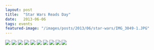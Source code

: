 ```yaml
---
layout: post
title:  "Star Wars Reads Day"
date:   2013-06-06
tags: events
featured-image: "/images/posts/2013/06/star-wars/IMG_3049-1.JPG"
---
```

<!--more-->
![](/images/posts/2013/06/star-wars/IMG_3049-1.JPG)
![](/images/posts/2013/06/star-wars/IMG_3050-1.JPG)
![](/images/posts/2013/06/star-wars/IMG_3064-1.JPG)
![](/images/posts/2013/06/star-wars/IMG_3069.JPG)
![](/images/posts/2013/06/star-wars/IMG_3071.JPG)
![](/images/posts/2013/06/star-wars/IMG_3072.JPG)
![](/images/posts/2013/06/star-wars/IMG_3078.JPG)
![](/images/posts/2013/06/star-wars/IMG_3082.JPG)
![](/images/posts/2013/06/star-wars/IMG_3084.JPG)
![](/images/posts/2013/06/star-wars/IMG_3085.JPG)

